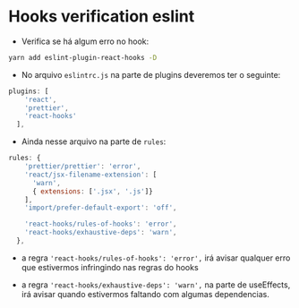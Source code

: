 <h1>Hooks verification eslint</h2>

- Verifica se há algum erro no hook:

```bash
yarn add eslint-plugin-react-hooks -D
```

- No arquivo `eslintrc.js` na parte de plugins deveremos ter o seguinte:

```js
plugins: [
    'react',
    'prettier',
    'react-hooks'
  ],
```

- Ainda nesse arquivo na parte de `rules`:

```js
rules: {
    'prettier/prettier': 'error',
    'react/jsx-filename-extension': [
      'warn',
      { extensions: ['.jsx', '.js']}
    ],
    'import/prefer-default-export': 'off',

    'react-hooks/rules-of-hooks': 'error',
    'react-hooks/exhaustive-deps': 'warn',
  },
```

- a regra `'react-hooks/rules-of-hooks': 'error',` irá avisar qualquer erro que estivermos infringindo nas regras do hooks

- a regra `'react-hooks/exhaustive-deps': 'warn',` na parte de useEffects, irá avisar quando estivermos faltando com algumas dependencias.
